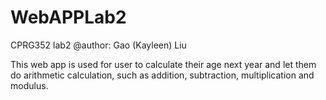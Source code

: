 # WebAPPLab2
CPRG352 lab2
@author: Gao (Kayleen) Liu

This web app is used for user to calculate their age next year and let them do arithmetic calculation, such as addition, subtraction, multiplication and modulus.
